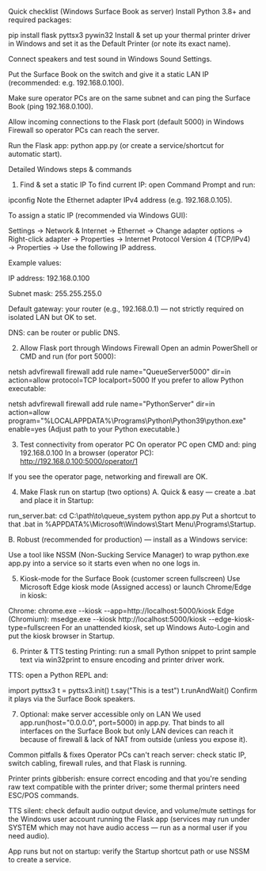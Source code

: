Quick checklist (Windows Surface Book as server)
Install Python 3.8+ and required packages:

pip install flask pyttsx3 pywin32
Install & set up your thermal printer driver in Windows and set it as the Default Printer (or note its exact name).

Connect speakers and test sound in Windows Sound Settings.

Put the Surface Book on the switch and give it a static LAN IP (recommended: e.g. 192.168.0.100).

Make sure operator PCs are on the same subnet and can ping the Surface Book (ping 192.168.0.100).

Allow incoming connections to the Flask port (default 5000) in Windows Firewall so operator PCs can reach the server.

Run the Flask app: python app.py (or create a service/shortcut for automatic start).

Detailed Windows steps & commands
1) Find & set a static IP
To find current IP: open Command Prompt and run:

ipconfig
Note the Ethernet adapter IPv4 address (e.g. 192.168.0.105).

To assign a static IP (recommended via Windows GUI):

Settings → Network & Internet → Ethernet → Change adapter options → Right-click adapter → Properties → Internet Protocol Version 4 (TCP/IPv4) → Properties → Use the following IP address.

Example values:

IP address: 192.168.0.100

Subnet mask: 255.255.255.0

Default gateway: your router (e.g., 192.168.0.1) — not strictly required on isolated LAN but OK to set.

DNS: can be router or public DNS.

2) Allow Flask port through Windows Firewall
Open an admin PowerShell or CMD and run (for port 5000):

netsh advfirewall firewall add rule name="QueueServer5000" dir=in action=allow protocol=TCP localport=5000
If you prefer to allow Python executable:



netsh advfirewall firewall add rule name="PythonServer" dir=in action=allow program="%LOCALAPPDATA%\Programs\Python\Python39\python.exe" enable=yes
(Adjust path to your Python executable.)

3) Test connectivity from operator PC
On operator PC open CMD and:
ping 192.168.0.100
In a browser (operator PC): http://192.168.0.100:5000/operator/1

If you see the operator page, networking and firewall are OK.

4) Make Flask run on startup (two options)
A. Quick & easy — create a .bat and place it in Startup:

run_server.bat:
cd C:\path\to\queue_system
python app.py
Put a shortcut to that .bat in %APPDATA%\Microsoft\Windows\Start Menu\Programs\Startup.

B. Robust (recommended for production) — install as a Windows service:

Use a tool like NSSM (Non-Sucking Service Manager) to wrap python.exe app.py into a service so it starts even when no one logs in.

5) Kiosk-mode for the Surface Book (customer screen fullscreen)
Use Microsoft Edge kiosk mode (Assigned access) or launch Chrome/Edge in kiosk:

Chrome:
chrome.exe --kiosk --app=http://localhost:5000/kiosk
Edge (Chromium):
msedge.exe --kiosk http://localhost:5000/kiosk --edge-kiosk-type=fullscreen
For an unattended kiosk, set up Windows Auto-Login and put the kiosk browser in Startup.

6) Printer & TTS testing
Printing: run a small Python snippet to print sample text via win32print to ensure encoding and printer driver work.

TTS: open a Python REPL and:

import pyttsx3
t = pyttsx3.init()
t.say("This is a test")
t.runAndWait()
Confirm it plays via the Surface Book speakers.

7) Optional: make server accessible only on LAN
We used app.run(host="0.0.0.0", port=5000) in app.py. That binds to all interfaces on the Surface Book but only LAN devices can reach it because of firewall & lack of NAT from outside (unless you expose it).

Common pitfalls & fixes
Operator PCs can't reach server: check static IP, switch cabling, firewall rules, and that Flask is running.

Printer prints gibberish: ensure correct encoding and that you're sending raw text compatible with the printer driver; some thermal printers need ESC/POS commands.

TTS silent: check default audio output device, and volume/mute settings for the Windows user account running the Flask app (services may run under SYSTEM which may not have audio access — run as a normal user if you need audio).

App runs but not on startup: verify the Startup shortcut path or use NSSM to create a service.
